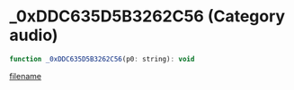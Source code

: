 # _0xDDC635D5B3262C56 (Category audio)

```js
function _0xDDC635D5B3262C56(p0: string): void
```

[filename](_0xDDC635D5B3262C56_m.md ':include')